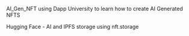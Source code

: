 AI_Gen_NFT
using Dapp University to learn how to create AI Generated NFTS

Hugging Face - AI and IPFS storage using nft.storage
